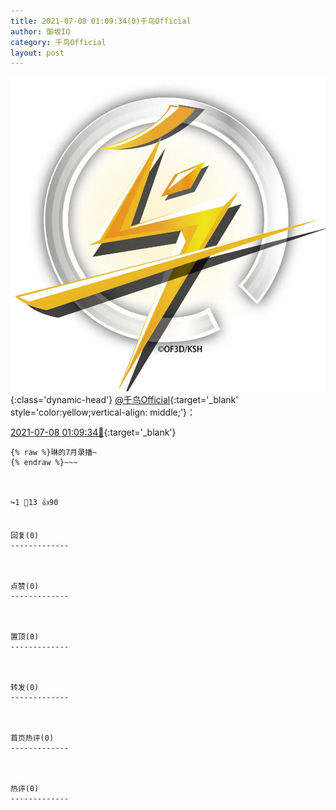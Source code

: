 ```yaml
---
title: 2021-07-08 01:09:34(0)千鸟Official
author: 御坂IO
category: 千鸟Official
layout: post
---
```


![img](/images/d7235309f85c0e1aec9d4ca9b6be983202228f8e.jpg){:class='dynamic-head'}
[@千鸟Official](https://space.bilibili.com/553771121/dynamic){:target='_blank' style='color:yellow;vertical-align: middle;'}：

[2021-07-08 01:09:34🔗](https://t.bilibili.com/544770963180526988){:target='_blank'}

~~~
{% raw %}琳的7月录播~
{% endraw %}~~~



↪️1 💬13 👍90


回复(0)
-------------



点赞(0)
-------------



置顶(0)
-------------



转发(0)
-------------



首页热评(0)
-------------



热评(0)
-------------



